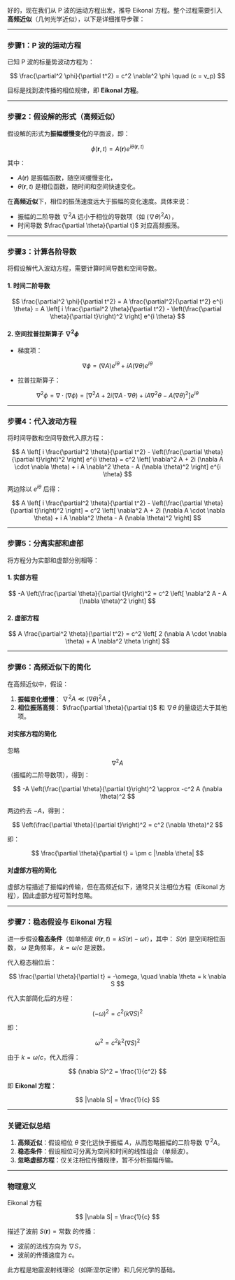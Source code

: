 好的，现在我们从 P 波的运动方程出发，推导 Eikonal 方程。整个过程需要引入**高频近似**（几何光学近似），以下是详细推导步骤：

---

### **步骤1：P 波的运动方程**

已知 P 波的标量势波动方程为：

$$
\frac{\partial^2 \phi}{\partial t^2} = c^2 \nabla^2 \phi \quad (c = v_p)
$$

目标是找到波传播的相位规律，即 **Eikonal 方程**。

---

### **步骤2：假设解的形式（高频近似）**

假设解的形式为**振幅缓慢变化**的平面波，即：

$$
\phi(\mathbf{r}, t) = A(\mathbf{r}) e^{i \theta(\mathbf{r}, t)}
$$

其中：
- $A(\mathbf{r})$ 是振幅函数，随空间缓慢变化，
- $\theta(\mathbf{r}, t)$ 是相位函数，随时间和空间快速变化。

在**高频近似**下，相位的振荡速度远大于振幅的变化速度。具体来说：
- 振幅的二阶导数 $\nabla^2 A$ 远小于相位的导数项（如 $(\nabla \theta)^2 A$），
- 时间导数 $\frac{\partial \theta}{\partial t}$ 对应高频振荡。

---

### **步骤3：计算各阶导数**

将假设解代入波动方程，需要计算时间导数和空间导数。

#### **1. 时间二阶导数**

$$
\frac{\partial^2 \phi}{\partial t^2} = A \frac{\partial^2}{\partial t^2} e^{i \theta} = A \left[ i \frac{\partial^2 \theta}{\partial t^2} - \left(\frac{\partial \theta}{\partial t}\right)^2 \right] e^{i \theta}
$$

#### **2. 空间拉普拉斯算子 $\nabla^2 \phi$**

- 梯度项：

$$
\nabla \phi = (\nabla A) e^{i \theta} + i A (\nabla \theta) e^{i \theta}
$$

- 拉普拉斯算子：

$$
\nabla^2 \phi = \nabla \cdot (\nabla \phi) = \left[ \nabla^2 A + 2i (\nabla A \cdot \nabla \theta) + i A \nabla^2 \theta - A (\nabla \theta)^2 \right] e^{i \theta}
$$

---

### **步骤4：代入波动方程**

将时间导数和空间导数代入原方程：

$$
A \left[ i \frac{\partial^2 \theta}{\partial t^2} - \left(\frac{\partial \theta}{\partial t}\right)^2 \right] e^{i \theta} = c^2 \left[ \nabla^2 A + 2i (\nabla A \cdot \nabla \theta) + i A \nabla^2 \theta - A (\nabla \theta)^2 \right] e^{i \theta}
$$

两边除以 $e^{i \theta}$ 后得：

$$
A \left[ i \frac{\partial^2 \theta}{\partial t^2} - \left(\frac{\partial \theta}{\partial t}\right)^2 \right] = c^2 \left[ \nabla^2 A + 2i (\nabla A \cdot \nabla \theta) + i A \nabla^2 \theta - A (\nabla \theta)^2 \right]
$$

---

### **步骤5：分离实部和虚部**

将方程分为实部和虚部分别相等：

#### **1. 实部方程**

$$
-A \left(\frac{\partial \theta}{\partial t}\right)^2 = c^2 \left[ \nabla^2 A - A (\nabla \theta)^2 \right]
$$

#### **2. 虚部方程**

$$
A \frac{\partial^2 \theta}{\partial t^2} = c^2 \left[ 2 (\nabla A \cdot \nabla \theta) + A \nabla^2 \theta \right]
$$

---

### **步骤6：高频近似下的简化**

在高频近似中，假设：
1. **振幅变化缓慢**：
$\nabla^2 A \ll (\nabla \theta)^2 A$ ，
2. **相位振荡高频**：
$\frac{\partial \theta}{\partial t}$ 和 $\nabla \theta$ 的量级远大于其他项。

#### **对实部方程的简化**

忽略 $$\nabla^2 A$$（振幅的二阶导数项），得到：

$$
-A \left(\frac{\partial \theta}{\partial t}\right)^2 \approx -c^2 A (\nabla \theta)^2
$$

两边约去 $-A$，得到：

$$
\left(\frac{\partial \theta}{\partial t}\right)^2 = c^2 (\nabla \theta)^2
$$

即：

$$
\frac{\partial \theta}{\partial t} = \pm c |\nabla \theta|
$$

#### **对虚部方程的简化**

虚部方程描述了振幅的传输，但在高频近似下，通常只关注相位方程（Eikonal 方程），因此虚部方程可暂时忽略。

---

### **步骤7：稳态假设与 Eikonal 方程**

进一步假设**稳态条件**（如单频波 $\theta(\mathbf{r}, t) = k S(\mathbf{r}) - \omega t$），其中：
$S(\mathbf{r})$ 是空间相位函数，
$\omega$ 是角频率，
$k = \omega/c$ 是波数。

代入稳态相位后：

$$
\frac{\partial \theta}{\partial t} = -\omega, \quad \nabla \theta = k \nabla S
$$

代入实部简化后的方程：

$$
(-\omega)^2 = c^2 (k \nabla S)^2
$$

即：

$$
\omega^2 = c^2 k^2 (\nabla S)^2
$$

由于 $k = \omega/c$，代入后得：

$$
(\nabla S)^2 = \frac{1}{c^2}
$$

即 **Eikonal 方程**：

$$
|\nabla S| = \frac{1}{c}
$$

---

### **关键近似总结**

1. **高频近似**：假设相位 $\theta$ 变化远快于振幅 $A$，从而忽略振幅的二阶导数 $\nabla^2 A$。
2. **稳态条件**：假设相位可分离为空间和时间的线性组合（单频波）。
3. **忽略虚部方程**：仅关注相位传播规律，暂不分析振幅传输。

---

### **物理意义**

Eikonal 方程

$$
|\nabla S| = \frac{1}{c}
$$

描述了波前 $S(\mathbf{r}) = \text{常数}$ 的传播：
- 波前的法线方向为 $\nabla S$，
- 波前的传播速度为 $c$。

此方程是地震波射线理论（如斯涅尔定律）和几何光学的基础。
